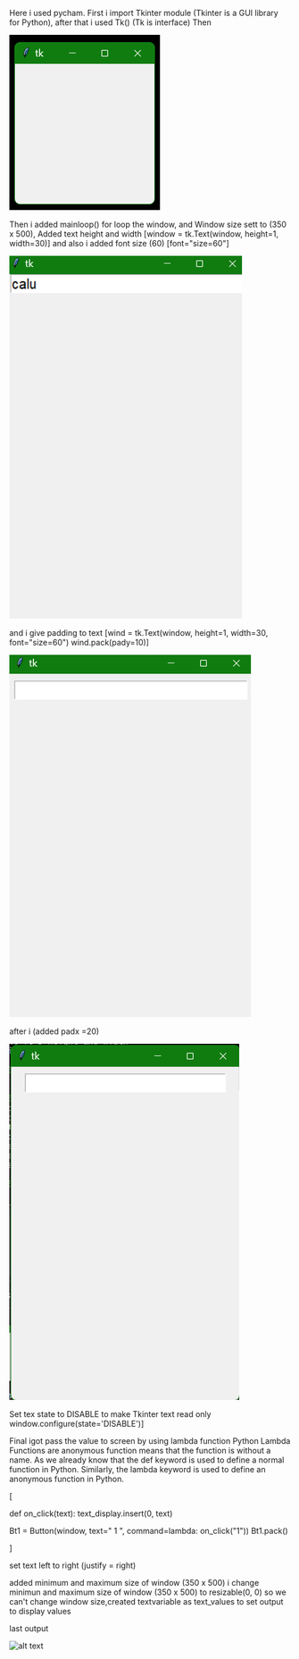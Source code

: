 Here i used pycham.
First i import Tkinter module (Tkinter is a GUI library for Python),
after that i used Tk() (Tk is interface) Then 

![alt text](https://github.com/Imad-Ibrahim-K/Tkinter-calculator/blob/main/images/Tkinter1.png)

Then i added mainloop() for loop the window,
and Window size sett to (350 x 500), Added text height and width [window = tk.Text(window, height=1, width=30)]
and also i added font size (60) [font="size=60"]

![alt text](https://github.com/Imad-Ibrahim-K/Tkinter-calculator/blob/main/images/Tkinter2.png)

and i give padding to text 
[wind = tk.Text(window, height=1, width=30, font="size=60")
wind.pack(pady=10)]

![alt text](https://github.com/Imad-Ibrahim-K/Tkinter-calculator/blob/main/images/Tkinter3.png)

after i (added padx =20)

![alt text](https://github.com/Imad-Ibrahim-K/Tkinter-calculator/blob/main/images/Tkinter4.png)

Set tex state to DISABLE to make Tkinter text read only
window.configure(state='DISABLE')]

Final igot pass the value to screen by using lambda function
Python Lambda Functions are anonymous function means that the function is
 without a name. As we already know that the def keyword is used to define
 a normal function in Python. Similarly, the lambda keyword is used to 
define an anonymous function in Python.

[

def on_click(text):
    text_display.insert(0, text)


Bt1 = Button(window, text=" 1 ", command=lambda: on_click("1"))
Bt1.pack()

]

set text left to right (justify = right)

added minimum and maximum size of window (350 x 500)
i change minimun and maximum size of window (350 x 500) to resizable(0, 0) so we 
can't change window size,created textvariable as text_values to set output to display values

last output

![alt text](https://github.com/Imad-Ibrahim-K/Tkinter-calculator/blob/main/images/Screenshot(21).png)








